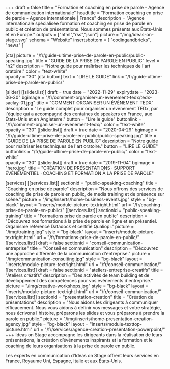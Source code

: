 +++
draft	 				= false
title 					= "Formation et coaching en prise de parole - Agence de communication internationale"
headtitle 			= "Formation coaching en prise de parole - Agence internationale | France"
description		= "Agence internationale spécialisée formation et coaching en prise de parole en public et création de présentations. Nous sommes présents aux États-Unis et en Europe."
outputs				= ["html","rss","json"]
picture				= "/img/ideas-on-stage.svg"
schema				= "Website"
insertsbottom	= [ "codingandbricks", "news" ]

[cta]
		picture 		= "/fr/guide-ultime-prise-de-parole-en-public/public-speaking.jpg"
		title 				= "GUIDE DE LA PRISE DE PAROLE EN PUBLIC"
		level				= "h2"
		description = "Notre guide pour maîtriser les techniques de l'art oratoire."
		color				= "text-white"	
		opacity			= "30"
		[cta.button]
			text 			= "LIRE LE GUIDE"
			link				= "/fr/guide-ultime-prise-de-parole-en-public/"

[slider]
	[[slider.list]]
		draft				= true
		date				= "2022-11-29"
		expirydate	= "2023-06-30"
		bgimage 		= "/fr/comment-organiser-un-evenement-tedx/tedx-saclay-01.jpg"
		title 				= "COMMENT ORGANISER UN ÉVÈNEMENT TEDX"
		description = "Le guide complet pour organiser un évènement TEDx, par l'équipe qui a accompagné des centaines de speakers en France, aux États-Unis et en Angleterre."
		button 			= "Lire le guide"
		buttonlink		= "/fr/comment-organiser-un-evenement-tedx/"
		color				= "text-white"	
		opacity			= "30"
	[[slider.list]]
		draft				= true
		date				= "2020-04-29"
		bgimage 		= "/fr/guide-ultime-prise-de-parole-en-public/public-speaking.jpg"
		title 				= "GUIDE DE LA PRISE DE PAROLE EN PUBLIC"
		description = "Notre guide pour maîtriser les techniques de l'art oratoire."
		button 			= "LIRE LE GUIDE"
		buttonlink		= "/fr/guide-ultime-prise-de-parole-en-public/"
		color				= "text-white"	
		opacity			= "30"
	[[slider.list]]
		draft				= true
		date 				= "2019-11-04"
		bgimage			= "hero.jpg"
		title				= "CRÉATION DE PRÉSENTATIONS · SUPPORT ÉVÉNEMENTIEL · COACHING ET FORMATION À LA PRISE DE PAROLE"

[services]
	[[services.list]]
		sectionid		= "public-speaking-coaching"
		title				= "Coaching en prise de parole"
		description	= "Nous offrons des services de coaching de prise de parole en public, de media training et de présence sur scène."
		picture			= "/img/inserts/home-business-events.jpg"
		style				= "bg-black"
		layout				= "inserts/module-picture-textright.html"
		url					= "/fr/coaching-prise-de-parole-en-public/"	
	[[services.list]]
		sectionid		= "public-speaking-training"
		title				= "Formations prise de parole en public"
		description	= "Découvrez nos formations à la prise de parole en ligne et en présentiel. Organisme référencé Datadock et certifié Qualiopi."
		picture			= "/img/training.jpg"
		style				= "bg-black"
		layout				= "inserts/module-picture-textright.html"
		url					= "/fr/formations-prise-de-parole-en-public/"
	[[services.list]]
		draft				= false
		sectionid		= "conseil-communication-entreprise"
		title				= "Conseil en communication"
		description	= "Découvrez une approche différente de la communication d'entreprise."
		picture			= "/img/communication-consulting.jpg"
		style				= "bg-black"
		layout				= "inserts/module-picture-textright.html"
		url					= "/fr/conseil-communication/"
	[[services.list]]
		draft				= false
		sectionid		= "ateliers-entreprise-creatifs"
		title				= "Ateliers créatifs"
		description	= "Des activités de team building et de développement des compétences pour vos évènements d'entreprise."
		picture			= "/img/creative-workshops.jpg"
		style				= "bg-black"
		layout				= "inserts/module-picture-textright.html"
		url					= "/fr/conseil-communication/"
	[[services.list]]
		sectionid		= "presentation-creation"
		title				= "Création de présentations"
		description	= "Nous aidons les dirigeants à communiquer efficacement. Nous vous aidons à définir vos messages et votre stratégie, nous écrivons l'histoire, préparons les slides et vous préparons à prendre la parole en public."
		picture			= "/img/inserts/home-presentation-creation-agency.jpg"
		style				= "bg-black"
		layout				= "inserts/module-texttop-picture.html"
		url					= "/fr/services/agence-creation-presentation-powerpoint/"
+++
Ideas on Stage accompagne les dirigeants dans la réalisation de leurs présentations, la création d’événements inspirants et la formation et le coaching de leurs organisations à la prise de parole en public.

Les experts en communication d’Ideas on Stage offrent leurs services en France, Royaume Uni, Espagne, Italie et aux États-Unis.
